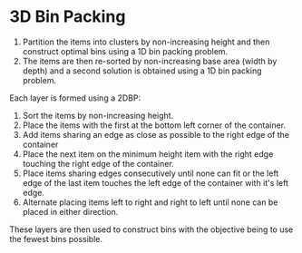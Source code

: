 # 3D Bin Packing

1. Partition the items into clusters by non-increasing height and then construct optimal bins using a 1D bin packing problem.
2. The items are then re-sorted by non-increasing base area (width by depth) and a second solution is obtained using a 1D bin packing problem.

Each layer is formed using a 2DBP:

1. Sort the items by non-increasing height.
2. Place the items with the first at the bottom left corner of the container.
3. Add items sharing an edge as close as possible to the right edge of the container
4. Place the next item on the minimum height item with the right edge touching the right edge of the container.
5. Place items sharing edges consecutively until none can fit or the left edge of the last item touches the left edge of the container with it's left edge.
6. Alternate placing items left to right and right to left until none can be placed in either direction.
    
These layers are then used to construct bins with the objective being to use the fewest bins possible.



